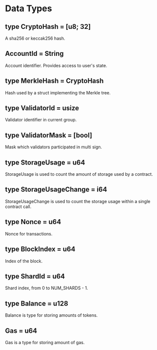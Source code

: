 # Data Types

## type CryptoHash = [u8; 32]

A sha256 or keccak256 hash.

## AccountId = String

Account identifier. Provides access to user's state.

## type MerkleHash = CryptoHash

Hash used by a struct implementing the Merkle tree.

## type ValidatorId = usize

Validator identifier in current group.

## type ValidatorMask = [bool]

Mask which validators participated in multi sign.

## type StorageUsage = u64

StorageUsage is used to count the amount of storage used by a contract.

## type StorageUsageChange = i64

StorageUsageChange is used to count the storage usage within a single contract call.

## type Nonce = u64

Nonce for transactions.

## type BlockIndex = u64

Index of the block.

## type ShardId = u64

Shard index, from 0 to NUM_SHARDS - 1.

## type Balance = u128

Balance is type for storing amounts of tokens.

## Gas = u64

Gas is a type for storing amount of gas.
